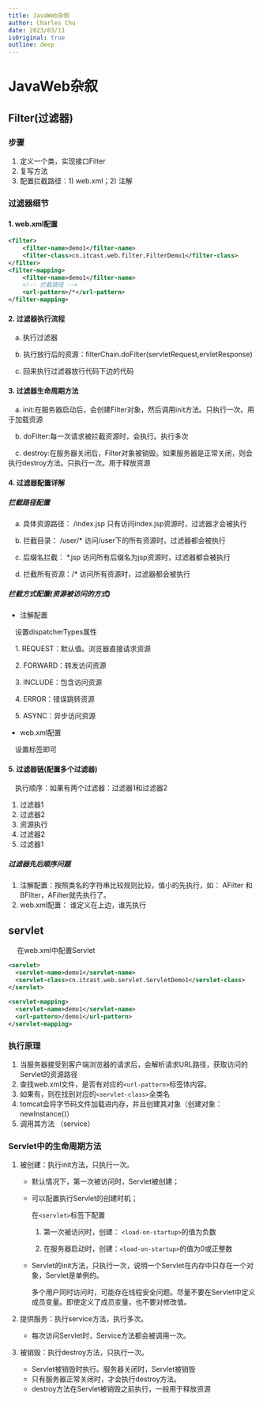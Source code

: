```yaml
---
title: JavaWeb杂叙
author: Charles Chu
date: 2023/03/11
isOriginal: true
outline: deep
---
```


# JavaWeb杂叙

## Filter(过滤器)
### 步骤
1. 定义一个类，实现接口Filter
2. 复写方法
3. 配置拦截路径：1) web.xml；2) 注解

### 过滤器细节
#### 1. web.xml配置
```xml
<filter>
    <filter-name>demo1</filter-name>
    <filter-class>cn.itcast.web.filter.FilterDemo1</filter-class>
</filter>
<filter-mapping>
    <filter-name>demo1</filter-name>
    <!-- 拦截路径 -->
    <url-pattern>/*</url-pattern>
</filter-mapping>
```

#### 2. 过滤器执行流程
&emsp;a. 执行过滤器

&emsp;b. 执行放行后的资源：filterChain.doFilter(servletRequest,ervletResponse)

&emsp;c. 回来执行过滤器放行代码下边的代码

#### 3. 过滤器生命周期方法
&emsp;a. init:在服务器启动后，会创建Filter对象，然后调用init方法。只执行一次。用于加载资源

&emsp;b. doFilter:每一次请求被拦截资源时，会执行。执行多次

&emsp;c. destroy:在服务器关闭后，Filter对象被销毁。如果服务器是正常关闭，则会执行destroy方法。只执行一次。用于释放资源

#### 4. 过滤器配置详解
##### 拦截路径配置

&emsp;a. 具体资源路径： /index.jsp 只有访问index.jsp资源时，过滤器才会被执行

&emsp;b. 拦截目录： /user/* 访问/user下的所有资源时，过滤器都会被执行

&emsp;c. 后缀名拦截： *.jsp 访问所有后缀名为jsp资源时，过滤器都会被执行

&emsp;d. 拦截所有资源：/* 访问所有资源时，过滤器都会被执行

##### 拦截方式配置(资源被访问的方式)

- 注解配置

 &emsp;设置dispatcherTypes属性

&emsp;1. REQUEST：默认值。浏览器直接请求资源

&emsp;2. FORWARD：转发访问资源

&emsp;3. INCLUDE：包含访问资源

&emsp;4. ERROR：错误跳转资源

&emsp;5. ASYNC：异步访问资源

- web.xml配置

&emsp;设置标签即可

#### 5. 过滤器链(配置多个过滤器)
&emsp;执行顺序：如果有两个过滤器：过滤器1和过滤器2

1. 过滤器1
2. 过滤器2
3. 资源执行
4. 过滤器2
5. 过滤器1

##### 过滤器先后顺序问题
1. 注解配置：按照类名的字符串比较规则比较，值小的先执行，如： AFilter 和 BFilter，AFilter就先执行了。
2. web.xml配置： 谁定义在上边，谁先执行

## servlet
&emsp; 在web.xml中配置Servlet

```xml
<servlet>
  <servlet-name>demo1</servlet-name>
  <servlet-class>cn.itcast.web.servlet.ServletDemo1</servlet-class>
</servlet>
 
<servlet-mapping>
  <servlet-name>demo1</servlet-name>
  <url-pattern>/demo1</url-pattern>
</servlet-mapping>
```

### 执行原理
1. 当服务器接受到客户端浏览器的请求后，会解析请求URL路径，获取访问的Servlet的资源路径
2. 查找web.xml文件，是否有对应的`<url-pattern>`标签体内容。
3. 如果有，则在找到对应的`<servlet-class>`全类名
4. tomcat会将字节码文件加载进内存，并且创建其对象（创建对象：newInstance()）
5. 调用其方法 （service）

### Servlet中的生命周期方法
1. 被创建：执行init方法，只执行一次。
    * 默认情况下，第一次被访问时，Servlet被创建；
    * 可以配置执行Servlet的创建时机；

        在`<servlet>`标签下配置

        1) 第一次被访问时，创建： `<load-on-startup>`的值为负数

        2) 在服务器启动时，创建：`<load-on-startup>`的值为0或正整数

    * Servlet的init方法，只执行一次，说明一个Servlet在内存中只存在一个对象，Servlet是单例的。

        多个用户同时访问时，可能存在线程安全问题。尽量不要在Servlet中定义成员变量。即使定义了成员变量，也不要对修改值。

2. 提供服务：执行service方法，执行多次。
    * 每次访问Servlet时，Service方法都会被调用一次。
3. 被销毁：执行destroy方法，只执行一次。
    * Servlet被销毁时执行。服务器关闭时，Servlet被销毁
    * 只有服务器正常关闭时，才会执行destroy方法。
    * destroy方法在Servlet被销毁之前执行，一般用于释放资源